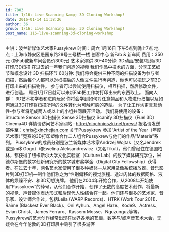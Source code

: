 ```yaml
---
id: 7803
title: 1/16: Live Scanning &amp; 3D Cloning Workshop!
date: 2016-01-14 11:38:26
author: 36
group: 1/16: Live Scanning &amp; 3D Cloning Workshop!
post_name: 116-live-scanning-3d-cloning-workshop
---
```


主讲：波兰新媒体艺术家Pussykrew 时间：周六 1月16日 下午5点到晚上7点 地点：上海市静安区愚园东路28号三号楼一楼 创客中心 新Fab & 新车间 费用：350元 (新Fab或新车间会员价300元) 艺术家演讲 30-40分钟: 3D动画/安装/视频/3D打印/3D扫描 在过去的一年我们创造的视频 我们作品中技术的方面，分享工艺细节和概念设计 3D 扫描环节 60分钟: 我们将会提供三种不同的扫描设备为参与者扫描，然后每个人都可以对扫描后的人像文件进行再创造，你也可以把玩之前3D打印出来的扫描物件。 参与者可以尝试使用扫描仪，相互扫描，然后修改文件，进行创造。 周日1月17日就可以来新Fab把工作坊打印出来的东西取上。 面向人群： 3D艺术初学者和进阶玩家 你将会学到如何对任意物品和人物进行扫描以及如何通过3D打印将扫描所得的文件转化为可触可感的造型。 为了让工作坊更具互动性-参与者将组成两人或以上的小组共同展开活动。 我们将使用的设备： Structure Sensor 3D扫描仪 Sense 3D扫描仪 Scanify 3D扫描仪（Fuel 3D） Cinema4D 详情请访问艺术家网站 : http://niochnioszki.net/press/ 报名请发送邮件至：chris@xinchejian.com 关于Pussykrew 参加“Artist of the Year（年度艺术家）”竞赛的3D打印塑像合作二人组合Pussykrew与他们的作品“Materia”系列。 Pussykrew的成员分别是波兰新媒体艺术家Andrzej Wojtas（又名Jendrek或是mi$ Gogo）和Ewelina Aleksandrowicz（又名Tikul）。他们曾经住在德国柏林，都获得了纽卡斯尔大学文化实验室（Culture Lab）的数字媒体研究学位，米德尔斯堡的数字创新研究所的数字城市奖学金（Digital City Fellowship）获得者。在过去十年，两名艺术家使用了很多种媒体—从家用录像系统播放器、音乐影片到3D打印机—制作他们称之为“性别偏移的视觉旅程、透过肉体的数据网格、液体的烦躁不安、和3D幻想洗牌。 他们在2004年开始合作，从2008年开始使用“Pussykrew”的绰号，从他们合作开始，创作了无数的高度艺术创作，将最新的视觉、声音媒体表达形式和后现代人性结合在一起。他们还与很多的艺术家、音乐家、设计师合作过，包括Leila (WARP Records)、HTRK (Work Tour 2011)、Raime (Blackest Ever Black)、Oni Ayhun、Angel Haze、Kode9、Actress、Evian Christ、James Ferraro、Kassem Mosse、Nguzunguz等等。Pussykrew的艺术创作经常出现在世界各地的艺廊、数字与/或声音艺术大会，无疑会在今年伦敦的3D打印展中吸引了很多游客